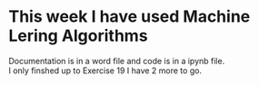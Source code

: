 # This week I have used Machine Lering Algorithms 
Documentation is in a word file and code is in a ipynb file. <br>
I only finshed up to Exercise 19 I have 2 more to go.
